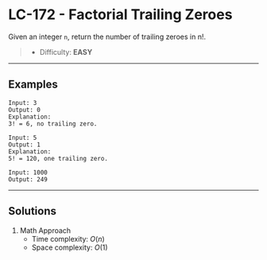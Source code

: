 # LC-172 - Factorial Trailing Zeroes

Given an integer `n`, return the number of trailing zeroes in n!.

> * Difficulty: **EASY**

---
## Examples

```
Input: 3
Output: 0
Explanation:
3! = 6, no trailing zero.
```

```
Input: 5
Output: 1
Explanation:
5! = 120, one trailing zero.
```

```
Input: 1000
Output: 249
```

---
## Solutions

1. Math Approach
    * Time complexity: $O(n)$
    * Space complexity: $O(1)$